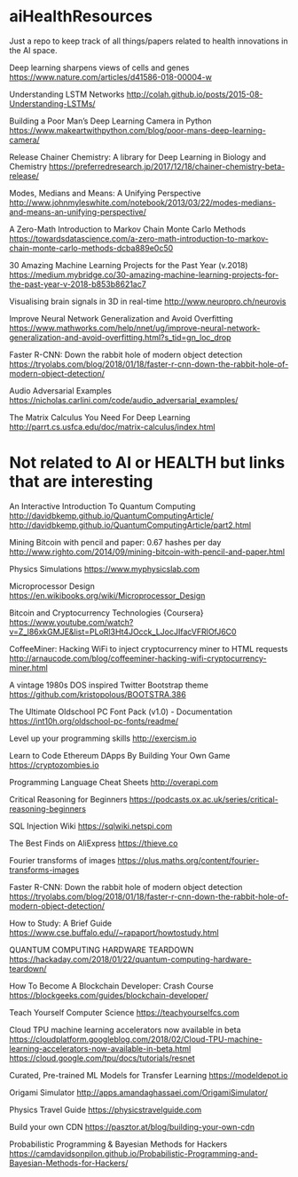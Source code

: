 # aiHealthResources
Just a repo to keep track of all things/papers related to health innovations in the AI space.

Deep learning sharpens views of cells and genes
https://www.nature.com/articles/d41586-018-00004-w

Understanding LSTM Networks
http://colah.github.io/posts/2015-08-Understanding-LSTMs/

Building a Poor Man’s Deep Learning Camera in Python
https://www.makeartwithpython.com/blog/poor-mans-deep-learning-camera/

Release Chainer Chemistry: A library for Deep Learning in Biology and Chemistry
https://preferredresearch.jp/2017/12/18/chainer-chemistry-beta-release/

Modes, Medians and Means: A Unifying Perspective
http://www.johnmyleswhite.com/notebook/2013/03/22/modes-medians-and-means-an-unifying-perspective/

A Zero-Math Introduction to Markov Chain Monte Carlo Methods
https://towardsdatascience.com/a-zero-math-introduction-to-markov-chain-monte-carlo-methods-dcba889e0c50

30 Amazing Machine Learning Projects for the Past Year (v.2018)
https://medium.mybridge.co/30-amazing-machine-learning-projects-for-the-past-year-v-2018-b853b8621ac7

Visualising brain signals in 3D in real-time
http://www.neuropro.ch/neurovis

Improve Neural Network Generalization and Avoid Overfitting
https://www.mathworks.com/help/nnet/ug/improve-neural-network-generalization-and-avoid-overfitting.html?s_tid=gn_loc_drop

Faster R-CNN: Down the rabbit hole of modern object detection
https://tryolabs.com/blog/2018/01/18/faster-r-cnn-down-the-rabbit-hole-of-modern-object-detection/

Audio Adversarial Examples
https://nicholas.carlini.com/code/audio_adversarial_examples/

The Matrix Calculus You Need For Deep Learning
http://parrt.cs.usfca.edu/doc/matrix-calculus/index.html

# Not related to AI or HEALTH but links that are interesting
An Interactive Introduction To Quantum Computing
http://davidbkemp.github.io/QuantumComputingArticle/
http://davidbkemp.github.io/QuantumComputingArticle/part2.html

Mining Bitcoin with pencil and paper: 0.67 hashes per day
http://www.righto.com/2014/09/mining-bitcoin-with-pencil-and-paper.html

Physics Simulations
https://www.myphysicslab.com

Microprocessor Design
https://en.wikibooks.org/wiki/Microprocessor_Design

Bitcoin and Cryptocurrency Technologies {Coursera}
https://www.youtube.com/watch?v=Z_l86xkGMJE&list=PLoRl3Ht4JOcck_LJocJIfacVFRlOfJ6C0

CoffeeMiner: Hacking WiFi to inject cryptocurrency miner to HTML requests
http://arnaucode.com/blog/coffeeminer-hacking-wifi-cryptocurrency-miner.html

A vintage 1980s DOS inspired Twitter Bootstrap theme
https://github.com/kristopolous/BOOTSTRA.386

The Ultimate Oldschool PC Font Pack (v1.0) - Documentation
https://int10h.org/oldschool-pc-fonts/readme/

Level up your programming skills
http://exercism.io

Learn to Code Ethereum DApps By Building Your Own Game
https://cryptozombies.io

Programming Language Cheat Sheets
http://overapi.com

Critical Reasoning for Beginners
https://podcasts.ox.ac.uk/series/critical-reasoning-beginners

SQL Injection Wiki
https://sqlwiki.netspi.com

The Best Finds on AliExpress
https://thieve.co

Fourier transforms of images
https://plus.maths.org/content/fourier-transforms-images

Faster R-CNN: Down the rabbit hole of modern object detection
https://tryolabs.com/blog/2018/01/18/faster-r-cnn-down-the-rabbit-hole-of-modern-object-detection/

How to Study: A Brief Guide
https://www.cse.buffalo.edu//~rapaport/howtostudy.html

QUANTUM COMPUTING HARDWARE TEARDOWN
https://hackaday.com/2018/01/22/quantum-computing-hardware-teardown/

How To Become A Blockchain Developer: Crash Course
https://blockgeeks.com/guides/blockchain-developer/

Teach Yourself Computer Science
https://teachyourselfcs.com

Cloud TPU machine learning accelerators now available in beta
https://cloudplatform.googleblog.com/2018/02/Cloud-TPU-machine-learning-accelerators-now-available-in-beta.html
https://cloud.google.com/tpu/docs/tutorials/resnet

Curated, Pre-trained ML Models for Transfer Learning
https://modeldepot.io

Origami Simulator
http://apps.amandaghassaei.com/OrigamiSimulator/

Physics Travel Guide
https://physicstravelguide.com

Build your own CDN
https://pasztor.at/blog/building-your-own-cdn

Probabilistic Programming & Bayesian Methods for Hackers
https://camdavidsonpilon.github.io/Probabilistic-Programming-and-Bayesian-Methods-for-Hackers/
